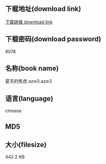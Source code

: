 ## 下载地址(download link)
[下载链接 download link](https://tutu365.netlify.app/?s=%E5%A4%8F%E5%A4%A9%E7%9A%84%E7%84%A6%E8%99%91.azw3)

## 下载密码(download password)
8078

## 名称(book name)
夏天的焦虑.azw3.azw3

## 语言(language)
chinese

## MD5


## 大小(filesize)
442.2 KB
